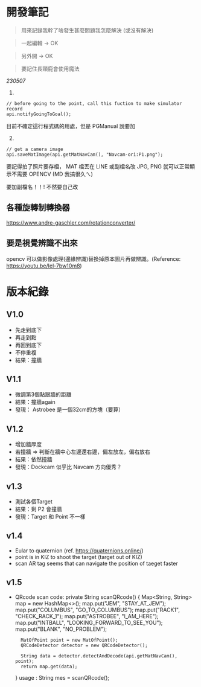 # 開發筆記

> 用來記錄我幹了啥發生甚麼問題我怎麼解決 (或沒有解決)

> 一起編輯 -> OK

> 另外開 -> OK

> 要記住長頸鹿會使用魔法

*230507*

1.
```
// before going to the point, call this fuction to make simulator record
api.notifyGoingToGoal();
```
目前不確定這行程式碼的用處，但是 PGManual 說要加

2.
```
// get a camera image
api.saveMatImage(api.getMatNavCam(), "Navcam-ori:P1.png");
```
要記得拍了照片要存檔， MAT 檔丟在 LINE 或副檔名改 JPG, PNG 就可以正常顯示不需要 OPENCV (MD 我搞很久ㄟ)

要加副檔名！！! 不然要自己改

## 各種旋轉制轉換器
https://www.andre-gaschler.com/rotationconverter/

## 要是視覺辨識不出來
opencv 可以做影像處理(邊緣辨識)替換掉原本圖片再做辨識。(Reference: https://youtu.be/Iel-7bw10m8)

# 版本紀錄

## V1.0

- 先走到底下
- 再走到點
- 再回到底下
- 不停重複
- 結果：撞牆

## V1.1

- 微調第3個點跟牆的距離
- 結果：撞牆again
- 發現： Astrobee 是一個32cm的方塊（要算）

## V1.2

- 增加牆厚度
- 若撞牆 => 判斷在牆中心左邊還右邊，偏左放左，偏右放右
- 結果：依然撞牆
- 發現：Dockcam 似乎比 Navcam 方向優秀？


## v1.3
- 測試各個Target
- 結果：剩 P2 會撞牆
- 發現：Target 和 Point 不一樣

## v1.4
- Eular to quaternion (ref. https://quaternions.online/)
- point is in KIZ to shoot the target (target out of KIZ)
-  scan AR tag seems that can navigate the position of taeget faster


## v1.5
- QRcode scan code:
private String scanQRcode() {
        Map<String, String> map = new HashMap<>();
        map.put("JEM", "STAY_AT_JEM");
        map.put("COLUMBUS", "GO_TO_COLUMBUS");
        map.put("RACK1", "CHECK_RACK_1");
        map.put("ASTROBEE", "I_AM_HERE");
        map.put("INTBALL", "LOOKING_FORWARD_TO_SEE_YOU");
        map.put("BLANK", "NO_PROBLEM");

        MatOfPoint point = new MatOfPoint();
        QRCodeDetector detector = new QRCodeDetector();

        String data = detector.detectAndDecode(api.getMatNavCam(), point);
        return map.get(data);
    }
usage : String mes = scanQRcode();
